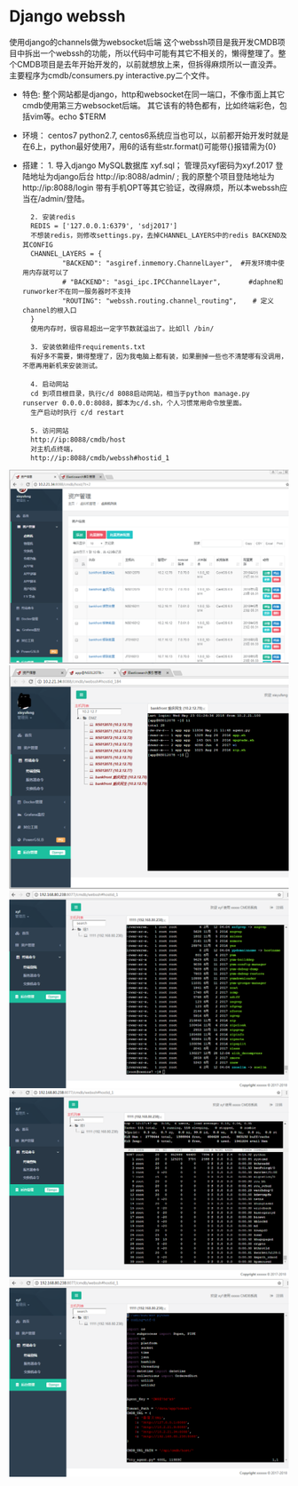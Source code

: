 # Django webssh
使用django的channels做为websocket后端
这个webssh项目是我开发CMDB项目中拆出一个webssh的功能，所以代码中可能有其它不相关的，懒得整理了。整个CMDB项目是去年开始开发的，以前就想放上来，但拆得麻烦所以一直没弄。
主要程序为cmdb/consumers.py interactive.py二个文件。

* 特色:
        整个网站都是django，http和websocket在同一端口，不像市面上其它cmdb使用第三方websocket后端。
        其它该有的特色都有，比如终端彩色，包括vim等。echo $TERM

* 环境：
        centos7 python2.7,
        centos6系统应当也可以，以前都开始开发时就是在6上，python最好使用7，用6的话有些str.format()可能带{}报错需为{0}

* 搭建：
        1. 导入django MySQL数据库 xyf.sql；
        管理员xyf密码为xyf.2017
        登陆地址为django后台 http://ip:8088/admin/ ;
        我的原整个项目登陆地址为http://ip:8088/login 带有手机OPT等其它验证，改得麻烦，所以本webssh应当在/admin/登陆。

        2. 安装redis
        REDIS = ['127.0.0.1:6379', 'sdj2017']
        不想装redis，则修改settings.py，去掉CHANNEL_LAYERS中的redis BACKEND及其CONFIG
        CHANNEL_LAYERS = {
                "BACKEND": "asgiref.inmemory.ChannelLayer",  #开发环境中使用内存就可以了
                # "BACKEND": "asgi_ipc.IPCChannelLayer",       #daphne和runworker不在同一服务器时不支持
                "ROUTING": "webssh.routing.channel_routing",    # 定义channel的根入口
        }
        使用内存时，很容易超出一定字节数就溢出了。比如ll /bin/

        3. 安装依赖组件requirements.txt
        有好多不需要，懒得整理了，因为我电脑上都有装，如果删掉一些也不清楚哪有没调用，不愿再用新机来安装测试。

        4. 启动网站
        cd 到项目根目录，执行c/d 8088启动网站，相当于python manage.py runserver 0.0.0.0:8088，脚本为c/d.sh，个人习惯常用命令放里面。
        生产启动时执行 c/d restart

        5. 访问网站
        http://ip:8088/cmdb/host
        对主机点终端，
        http://ip:8088/cmdb/webssh#hostid_1

![](./host.png)
![](./webssh.png)
![](./ssh.png)
![](./top.png)
![vi](./vi.png  "vi")